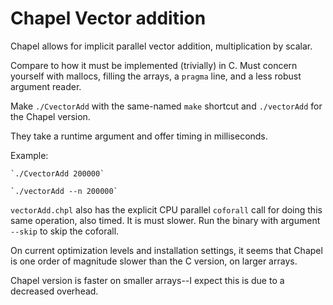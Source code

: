 # Chapel Vector addition

Chapel allows for implicit parallel vector addition, multiplication by scalar. 

Compare to how it must be implemented (trivially) in C. 
Must concern yourself with mallocs, filling the
arrays, a `pragma` line, and a less robust 
argument reader. 

Make `./CvectorAdd` with the same-named `make` shortcut and `./vectorAdd` for the Chapel version. 

They take a runtime argument and offer timing in milliseconds.

Example:

    `./CvectorAdd 200000`

    `./vectorAdd --n 200000`

`vectorAdd.chpl` also has the explicit CPU parallel `coforall` call for doing this same operation, also timed. It is must slower. Run the binary with argument `--skip` to skip the coforall.  

On current optimization levels and installation settings, it seems that Chapel is one order of magnitude slower than the C version, on larger arrays.

Chapel version is faster on smaller arrays--I expect this is due to a decreased overhead. 
